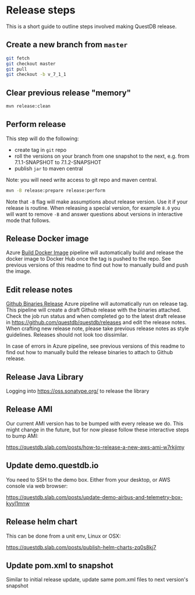 # Release steps

This is a short guide to outline steps involved making QuestDB release.

## Create a new branch from `master`

```bash
git fetch
git checkout master
git pull
git checkout -b v_7_1_1
```

## Clear previous release "memory"

```bash
mvn release:clean
```

## Perform release

This step will do the following:
- create tag in `git` repo
- roll the versions on your branch from one snapshot to the next, e.g. from 7.1.1-SNAPSHOT to 7.1.2-SNAPSHOT
- publish `jar` to maven central

Note: you will need write access to git repo and maven central.

```bash
mvn -B release:prepare release:perform
```

Note that `-B` flag will make assumptions about release version. Use it if your release is routine. When releasing
a special version, for example `8.0` you will want to remove `-B` and answer questions about versions in interactive
mode that follows.

## Release Docker image

Azure [Build Docker Image](https://dev.azure.com/questdb/questdb/_build?definitionId=22) pipeline will automatically
build and release the docker image to Docker Hub once the tag is pushed to the repo.
See previous versions of this readme to find out how to manually build and push the image.

## Edit release notes

[Github Binaries Release](https://dev.azure.com/questdb/questdb/_build?definitionId=33) Azure pipeline will
automatically run on release tag. This pipeline will create a draft Github release with the binaries attached.
Check the job run status and when completed go to the latest draft release
in https://github.com/questdb/questdb/releases
and edit the release notes. When crafting new release note, please take previous release notes as style
guidelines. Releases should not look too dissimilar.

In case of errors in Azure pipeline, see previous versions of this readme to find out how to manually build
the release binaries to attach to Github release.

## Release Java Library

Logging into https://oss.sonatype.org/ to release the library

## Release AMI

Our current AMI version has to be bumped with every release we do. This might change in the future, but for now
please follow these interactive steps to bump AMI:

https://questdb.slab.com/posts/how-to-release-a-new-aws-ami-w7rkjimy

## Update demo.questdb.io

You need to SSH to the demo box. Either from your desktop, or AWS console via web browser:

https://questdb.slab.com/posts/update-demo-airbus-and-telemetry-box-kyyl1mnw

## Release helm chart

This can be done from a unit env, Linux or OSX:

https://questdb.slab.com/posts/publish-helm-charts-zq0s8kj7

## Update pom.xml to snapshot

Similar to initial release update, update same pom.xml files to next version's
snapshot
